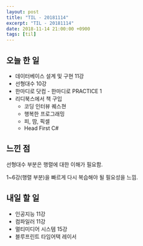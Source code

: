 ```yaml
---
layout: post
title: "TIL - 20181114"
excerpt: "TIL - 20181114"
date: 2018-11-14 21:00:00 +0900
tags: [til]
---
```


## 오늘 한 일

- 데이터베이스 설계 및 구현 11강
- 선형대수 10강
- 한마디로 닷컴 - 한마디로 PRACTICE 1
- 리디북스에서 책 구입
	- 코딩 인터뷰 퀘스쳔
	- 행복한 프로그래밍
	- 피, 땀, 픽셀
	- Head First C#

## 느낀 점

선형대수 부분은 행렬에 대한 이해가 필요함.

1~6강(행렬 부분)을 빠르게 다시 복습해야 될 필요성을 느낌.

## 내일 할 일

- 인공지능 11강
- 컴파일러 11강
- 멀티미디어 시스템 15강
- 블루프린트 타임어택 레이서